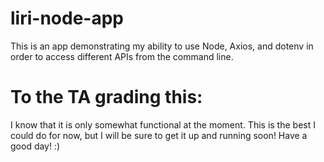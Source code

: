 # liri-node-app
This is an app demonstrating my ability to use Node, Axios, and dotenv in order to access different APIs from the command line.

<h1>To the TA grading this:</h1>
<p>I know that it is only somewhat functional at the moment. This is the best I could do for now, but I will be sure to get it up and running soon! Have a good day! :)</p>